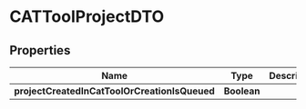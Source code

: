 # CATToolProjectDTO

## Properties
Name | Type | Description | Notes
------------ | ------------- | ------------- | -------------
**projectCreatedInCatToolOrCreationIsQueued** | **Boolean** |  |  [optional]
